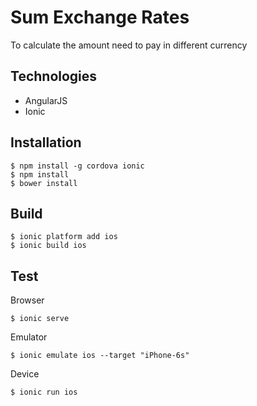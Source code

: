 Sum Exchange Rates
=====================

To calculate the amount need to pay in different currency

## Technologies

- AngularJS
- Ionic

## Installation
```
$ npm install -g cordova ionic
$ npm install
$ bower install
```

## Build

```
$ ionic platform add ios
$ ionic build ios
```

## Test
Browser
```
$ ionic serve
```
Emulator
```
$ ionic emulate ios --target "iPhone-6s"
```
Device
```
$ ionic run ios
```